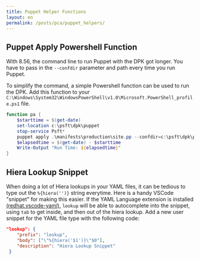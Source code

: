```yaml
---
title: Puppet Helper Functions
layout: en
permalink: /posts/pca/puppet_helpers/
---
```


## Puppet Apply Powershell Function
With 8.56, the command line to run Puppet with the DPK got longer. You have to pass in the `--confdir` parameter and path every time you run Puppet.

To simplify the command, a simple Powershell function can be used to run the DPK. Add this function to your `C:\Windows\System32\WindowsPowerShell\v1.0\Microsoft.PowerShell_profile.ps1` file.

```powershell
function pa {
    $starttime = $(get-date)
    set-location c:\psft\dpk\puppet
    stop-service Psft*
    puppet apply .\manifests\production\site.pp --confdir=c:\psft\dpk\puppet --strict off -d
    $elapsedtime = $(get-date) - $starttime
    Write-Output "Run Time: ${elapsedtime}"
}
```

## Hiera Lookup Snippet
When doing a lot of Hiera lookups in your YAML files, it can be tedious to type out the `%{hiera('')}` string everytime. Here is a handy VSCode "snippet" for making this easier. If the YAML Language extension is installed [(redhat.vscode-yaml)](https://marketplace.visualstudio.com/items?itemName=redhat.vscode-yaml), `lookup` will be able to autocomplete into the snippet, using `tab` to get inside, and then out of the hiera lookup. Add a new user snippet for the YAML file type with the following code:

```json
"lookup": {
    "prefix": "lookup",
    "body": ["\"%{hiera('$1')}\"$0"],
    "description": "Hiera Lookup Snippet"
 }
```
